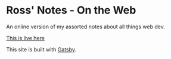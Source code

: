 # Ross' Notes - On the Web

An online version of my assorted notes about all things web dev.

[This is live here](https://d2zkjkmvqm13rb.cloudfront.net/)

This site is built with [Gatsby](https://www.gatsbyjs.org/).
